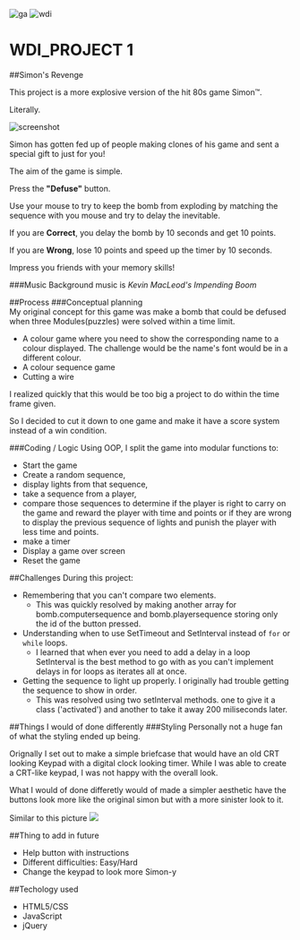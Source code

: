 ![ga](https://cloud.githubusercontent.com/assets/20629455/23824362/2c9817c2-066d-11e7-8988-7b1eefc6d628.jpg)
![wdi](https://cloud.githubusercontent.com/assets/20629455/23824363/2ddeaa7e-066d-11e7-8630-f7c890c9f1c1.png)
# WDI_PROJECT 1

##Simon's Revenge

This project is a more explosive version of the hit 80s game Simon™.

Literally.

![screenshot](https://lh3.googleusercontent.com/q98jbeBPylqJlnP3SljyVe6RYyIOAah5e11V47N4likR1xBQF0EaM0CsuSa0_uRjls7YZHAmZQpf6mgZyAMomQSdzO681_X8KRa0Ffi7dyJ6iecvPRQS32jW1xjhv7FQW98zxv2WwL_3tmXs92Ubkv4sXuTBrU3r73RMjPeffTP42FMb2BSCQJUACLHUm4F2vLVbgaTmRo6vWw9V7qL4Qsgju8WcsWLwHrgT832lD_3-rqRRi0VMn7zJZe6LgB0PMHGubkQ-pnm5FUuBLMFGZ57FjSABiNA59m98-24JQI1rELmt_2FVoS1oI1QySMc_5Vd9SZ-8GQOz3V5MqfySegkmGkD9mZKuNVUo5dcLSTHj1MiBPQwheJPHp1rIa4yaTBbNw_Bv2yHw1xMkStC1quB676UMsyXP5iD0y5-vGdcgxFbergZOoWzZUK2u1inrub3SyisJog8_wVbpuFLL1wiPd5vxJCd2KT9Bmv74zzjw6UUxkoCNVE2WFq04foFIi0ByUxVZiQPXl5z-3-rtDKXw_w3FaY9qb5GTXzzKBZXnz0T-zVUdInO5axtptDVBKVhKzYpu=w1440-h738)

Simon has gotten fed up of people making clones of his  game and sent a special gift to just for you!

The aim of the game is simple. 

Press the **"Defuse"** button.

Use your mouse to try to keep the bomb from exploding by matching the sequence with you mouse and try to delay the inevitable.

If you are **Correct**, you delay the bomb by 10 seconds and get 10 points.

If you are **Wrong**, lose 10 points and speed up the timer by 10 seconds.

Impress you friends with your memory skills!


###Music
Background music is *_Kevin MacLeod's Impending Boom_*


##Process
###Conceptual planning  
My original concept for this game was make a bomb that could be defused when three Modules(puzzles) were solved within a time limit.

*  A colour game where you need to show the corresponding name to a colour displayed. The challenge would be the name's font would be in a different colour.
*  A colour sequence game 
*  Cutting a wire 

I realized quickly that this would be too big a project to do within the time frame given. 

So I decided to cut it down to one game and make it have a score system instead of a win condition. 

###Coding / Logic
Using OOP, I split the game into modular functions to: 

* Start the game
* Create a random sequence, 
* display lights from that sequence, 
* take a sequence from a player, 
* compare those sequences to determine if the player is right to carry on the game and reward the player with time and points or if they are wrong to display the previous sequence of lights and punish the player with less time and points.
* make a timer 
* Display a game over screen
* Reset the game 


##Challenges 
During this project:

* Remembering that you can't compare two elements. 
	* This was quickly resolved by making another array for bomb.computersequence and bomb.playersequence storing only the id of the button pressed.
* Understanding when to use SetTimeout and SetInterval instead of `for` or `while` loops. 
	* I learned that when ever you need to add a delay in a loop SetInterval is the best method to go with as you can't implement delays in for loops as iterates all at once.
* Getting the sequence to light up properly. I originally had trouble getting the sequence to show in order. 
	* This was resolved using two setInterval methods. one to give it a class ('activated') and another to take it away 200 miliseconds later.

##Things I would of done differently 
###Styling
Personally not a huge fan of what the styling ended up being. 

Orignally I set out to make a simple briefcase that would have an old CRT looking Keypad with a digital clock looking timer. While I was able to create a CRT-like keypad, I was not happy with the overall look. 

What I would of done differetly would of made a simpler aesthetic have the buttons look more like the original simon but with a more sinister look to it. 

Similar to this picture ![](https://www.doyouremember.co.uk/uploads/raw-1336594143.jpg) 

##Thing to add in future 
  * Help button with instructions
  * Different difficulties: Easy/Hard
  * Change the keypad to look more Simon-y

##Techology used

* HTML5/CSS
* JavaScript
* jQuery